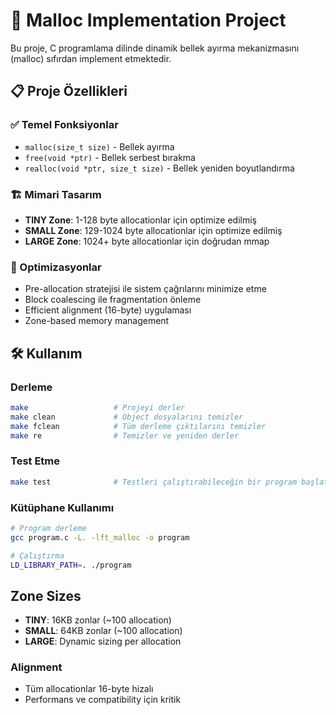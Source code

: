 # 🧠 Malloc Implementation Project

Bu proje, C programlama dilinde dinamik bellek ayırma mekanizmasını (malloc) sıfırdan implement etmektedir.

## 📋 Proje Özellikleri

### ✅ Temel Fonksiyonlar
- `malloc(size_t size)` - Bellek ayırma
- `free(void *ptr)` - Bellek serbest bırakma
- `realloc(void *ptr, size_t size)` - Bellek yeniden boyutlandırma

### 🏗️ Mimari Tasarım
- **TINY Zone**: 1-128 byte allocationlar için optimize edilmiş
- **SMALL Zone**: 129-1024 byte allocationlar için optimize edilmiş
- **LARGE Zone**: 1024+ byte allocationlar için doğrudan mmap

### 🚀 Optimizasyonlar
- Pre-allocation stratejisi ile sistem çağrılarını minimize etme
- Block coalescing ile fragmentation önleme
- Efficient alignment (16-byte) uygulaması
- Zone-based memory management

## 🛠️ Kullanım

### Derleme
```bash
make                   # Projeyi derler
make clean             # Object dosyalarını temizler
make fclean            # Tüm derleme çıktılarını temizler
make re                # Temizler ve yeniden derler
```

### Test Etme
```bash
make test              # Testleri çalıştırabileceğin bir program başlatır.
```

### Kütüphane Kullanımı
```bash
# Program derleme
gcc program.c -L. -lft_malloc -o program

# Çalıştırma
LD_LIBRARY_PATH=. ./program
```

## Zone Sizes
- **TINY**: 16KB zonlar (~100 allocation)
- **SMALL**: 64KB zonlar (~100 allocation)
- **LARGE**: Dynamic sizing per allocation

### Alignment
- Tüm allocationlar 16-byte hizalı
- Performans ve compatibility için kritik
